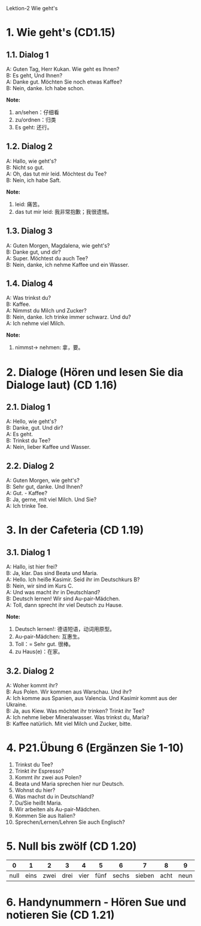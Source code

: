 <section id="title">Lektion-2 Wie geht's</section>

# 1. Wie geht's (CD1.15)

## 1.1. Dialog 1

A: Guten Tag, Herr Kukan. Wie geht es Ihnen? <br/>
B: Es geht, Und Ihnen? <br/>
A: Danke gut. Möchten Sie noch etwas Kaffee? <br/>
B: Nein, danke. Ich habe schon. <br/>

**Note:**

1. an/sehen：仔细看
2. zu/ordnen：归类
3. Es geht: 还行。

## 1.2. Dialog 2

A: Hallo, wie geht's? <br/>
B: Nicht so gut. <br/>
A: Oh, das tut mir leid. Möchtest du Tee? <br/>
B: Nein, ich habe Saft. <br/>

**Note:**

1. leid: 痛苦。
2. das tut mir leid: 我非常抱歉；我很遗憾。

## 1.3. Dialog 3

A: Guten Morgen, Magdalena, wie geht's? <br/>
B: Danke gut, und dir? <br/>
A: Super. Möchtest du auch Tee? <br/>
B: Nein, danke, ich nehme Kaffee und ein Wasser. <br/>

## 1.4. Dialog 4

A: Was trinkst du? <br/>
B: Kaffee. <br/>
A: Nimmst du Milch und Zucker? <br/>
B: Nein, danke. Ich trinke immer schwarz. Und du? <br/>
A: Ich nehme viel Milch.

**Note:**

1. nimmst-> nehmen: 拿，要。

# 2. Dialoge (Hören und lesen Sie dia Dialoge laut) (CD 1.16)

## 2.1. Dialog 1

A: Hello, wie geht's? <br/>
B: Danke, gut. Und dir? <br/>
A: Es geht. <br/>
B: Trinkst du Tee? <br/>
A: Nein, lieber Kaffee und Wasser. <br/>

## 2.2. Dialog 2

A: Guten Morgen, wie geht's? <br/>
B: Sehr gut, danke. Und Ihnen? <br/>
A: Gut. - Kaffee? <br/>
B: Ja, gerne, mit viel Milch. Und Sie? <br/>
A: Ich trinke Tee. <br/>

# 3. In der Cafeteria (CD 1.19)

## 3.1. Dialog 1

A: Hallo, ist hier frei? <br/>
B: Ja, klar. Das sind Beata und Maria. <br/>
A: Hello. Ich heiße Kasimir. Seid ihr im Deutschkurs B? <br/>
B: Nein, wir sind im Kurs C. <br/>
A: Und was macht ihr in Deutschland? <br/>
B: Deutsch lernen! Wir sind Au-pair-Mädchen. <br/>
A: Toll, dann sprecht ihr viel Deutsch zu Hause. <br/>

**Note:**

1. Deutsch lernen!: 德语短语，动词用原型。
2. Au-pair-Mädchen: 互惠生。
3. Toll：= Sehr gut. 很棒。
4. zu Haus(e)：在家。

## 3.2. Dialog 2

A: Woher kommt ihr? <br/>
B: Aus Polen. Wir kommen aus Warschau. Und ihr? <br/>
A: Ich komme aus Spanien, aus Valencia. Und Kasimir kommt aus der Ukraine. <br/>
B: Ja, aus Kiew. Was möchtet ihr trinken? Trinkt ihr Tee? <br/>
A: Ich nehme lieber Mineralwasser. Was trinkst du, Maria? <br/>
B: Kaffee natürlich. Mit viel Milch und Zucker, bitte. <br/>

# 4. P21.Übung 6 (Ergänzen Sie 1-10)

1. Trinkst du Tee?
2. Trinkt ihr Espresso?
3. Kommt ihr zwei aus Polen?
4. Beata und Maria sprechen hier nur Deutsch.
5. Wohnst du hier?
6. Was machst du in Deutschland?
7. Du/Sie heißt Maria.
8. Wir arbeiten als Au-pair-Mädchen.
9. Kommen Sie aus Italien?
10. Sprechen/Lernen/Lehren Sie auch Englisch?

# 5. Null bis zwölf (CD 1.20)

|   0   |   1   |   2   |   3   |   4   |   5   |   6   |   7    |   8   |   9   |  10   |  11   |  12   |
| :---: | :---: | :---: | :---: | :---: | :---: | :---: | :----: | :---: | :---: | :---: | :---: | :---: |
| null  | eins  | zwei  | drei  | vier  | fünf  | sechs | sieben | acht  | neun  | zehn  |  elf  | zwölf |

# 6. Handynummern - Hören Sue und notieren Sie (CD 1.21)